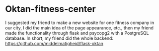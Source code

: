 # Oktan-fitness-center

I suggested my friend to make a new website for one fitness company in our city, I did the main idea of the page appearance, etc., then my friend made the functionality through flask and psycopg2 with a PostgreSQL database.
In short, my friend did the whole backend: https://github.com/middelmatigheid/flask-oktan
